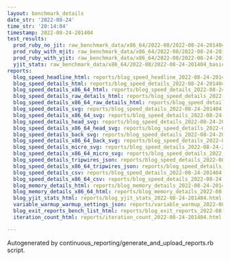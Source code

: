```yaml
---
layout: benchmark_details
date_str: '2022-08-24'
time_str: '20:14:04'
timestamp: 2022-08-24-201404
test_results:
  prod_ruby_no_jit: raw_benchmark_data/x86_64/2022-08/2022-08-24-201404_basic_benchmark_prod_ruby_no_jit.json
  prod_ruby_with_mjit: raw_benchmark_data/x86_64/2022-08/2022-08-24-201404_basic_benchmark_prod_ruby_with_mjit.json
  prod_ruby_with_yjit: raw_benchmark_data/x86_64/2022-08/2022-08-24-201404_basic_benchmark_prod_ruby_with_yjit.json
  yjit_stats: raw_benchmark_data/x86_64/2022-08/2022-08-24-201404_basic_benchmark_yjit_stats.json
reports:
  blog_speed_headline_html: reports/blog_speed_headline_2022-08-24-201404.html
  blog_speed_details_html: reports/blog_speed_details_2022-08-24-201404.html
  blog_speed_details_x86_64_html: reports/blog_speed_details_2022-08-24-201404.x86_64.html
  blog_speed_details_raw_details_html: reports/blog_speed_details_2022-08-24-201404.raw_details.html
  blog_speed_details_x86_64_raw_details_html: reports/blog_speed_details_2022-08-24-201404.x86_64.raw_details.html
  blog_speed_details_svg: reports/blog_speed_details_2022-08-24-201404.svg
  blog_speed_details_x86_64_svg: reports/blog_speed_details_2022-08-24-201404.x86_64.svg
  blog_speed_details_head_svg: reports/blog_speed_details_2022-08-24-201404.head.svg
  blog_speed_details_x86_64_head_svg: reports/blog_speed_details_2022-08-24-201404.x86_64.head.svg
  blog_speed_details_back_svg: reports/blog_speed_details_2022-08-24-201404.back.svg
  blog_speed_details_x86_64_back_svg: reports/blog_speed_details_2022-08-24-201404.x86_64.back.svg
  blog_speed_details_micro_svg: reports/blog_speed_details_2022-08-24-201404.micro.svg
  blog_speed_details_x86_64_micro_svg: reports/blog_speed_details_2022-08-24-201404.x86_64.micro.svg
  blog_speed_details_tripwires_json: reports/blog_speed_details_2022-08-24-201404.tripwires.json
  blog_speed_details_x86_64_tripwires_json: reports/blog_speed_details_2022-08-24-201404.x86_64.tripwires.json
  blog_speed_details_csv: reports/blog_speed_details_2022-08-24-201404.csv
  blog_speed_details_x86_64_csv: reports/blog_speed_details_2022-08-24-201404.x86_64.csv
  blog_memory_details_html: reports/blog_memory_details_2022-08-24-201404.html
  blog_memory_details_x86_64_html: reports/blog_memory_details_2022-08-24-201404.x86_64.html
  blog_yjit_stats_html: reports/blog_yjit_stats_2022-08-24-201404.html
  variable_warmup_warmup_settings_json: reports/variable_warmup_2022-08-24-201404.warmup_settings.json
  blog_exit_reports_bench_list_html: reports/blog_exit_reports_2022-08-24-201404.bench_list.html
  iteration_count_html: reports/iteration_count_2022-08-24-201404.html

---
```

Autogenerated by continuous_reporting/generate_and_upload_reports.rb script.
